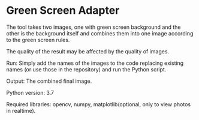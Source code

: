 # Green Screen Adapter

The tool takes two images, one with green screen background and the other is the background itself and combines them into
one image according to the green screen rules.

The quality of the result may be affected by the quality of images.

Run: Simply add the names of the images to the code replacing existing names (or use those in the repository) and run the Python script.

Output: The combined final image.

Python version: 3.7

Required libraries: opencv, numpy, matplotlib(optional, only to view photos in realtime).